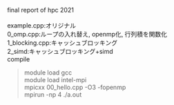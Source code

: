 final report of hpc 2021
<br>
<br>
example.cpp:オリジナル
<br>
0_omp.cpp:ループの入れ替え, openmp化, 行列積を関数化
<br>
1_blocking.cpp:キャッシュブロッキング
<br>
2_simd:キャッシュブロッキング+simd
<br>
compile 
> module load gcc  
> module load intel-mpi  
> mpicxx 00_hello.cpp -O3 -fopenmp  
> mpirun -np 4 ./a.out
